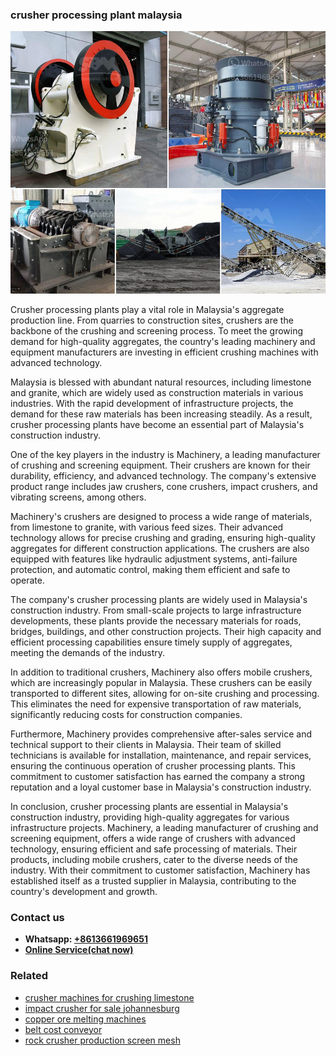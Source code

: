 <h3>crusher processing plant malaysia</h3><img src='1708497482.jpg' alt=''><p>Crusher processing plants play a vital role in Malaysia's aggregate production line. From quarries to construction sites, crushers are the backbone of the crushing and screening process. To meet the growing demand for high-quality aggregates, the country's leading machinery and equipment manufacturers are investing in efficient crushing machines with advanced technology.</p><p>Malaysia is blessed with abundant natural resources, including limestone and granite, which are widely used as construction materials in various industries. With the rapid development of infrastructure projects, the demand for these raw materials has been increasing steadily. As a result, crusher processing plants have become an essential part of Malaysia's construction industry.</p><p>One of the key players in the industry is Machinery, a leading manufacturer of crushing and screening equipment. Their crushers are known for their durability, efficiency, and advanced technology. The company's extensive product range includes jaw crushers, cone crushers, impact crushers, and vibrating screens, among others.</p><p>Machinery's crushers are designed to process a wide range of materials, from limestone to granite, with various feed sizes. Their advanced technology allows for precise crushing and grading, ensuring high-quality aggregates for different construction applications. The crushers are also equipped with features like hydraulic adjustment systems, anti-failure protection, and automatic control, making them efficient and safe to operate.</p><p>The company's crusher processing plants are widely used in Malaysia's construction industry. From small-scale projects to large infrastructure developments, these plants provide the necessary materials for roads, bridges, buildings, and other construction projects. Their high capacity and efficient processing capabilities ensure timely supply of aggregates, meeting the demands of the industry.</p><p>In addition to traditional crushers, Machinery also offers mobile crushers, which are increasingly popular in Malaysia. These crushers can be easily transported to different sites, allowing for on-site crushing and processing. This eliminates the need for expensive transportation of raw materials, significantly reducing costs for construction companies.</p><p>Furthermore, Machinery provides comprehensive after-sales service and technical support to their clients in Malaysia. Their team of skilled technicians is available for installation, maintenance, and repair services, ensuring the continuous operation of crusher processing plants. This commitment to customer satisfaction has earned the company a strong reputation and a loyal customer base in Malaysia's construction industry.</p><p>In conclusion, crusher processing plants are essential in Malaysia's construction industry, providing high-quality aggregates for various infrastructure projects. Machinery, a leading manufacturer of crushing and screening equipment, offers a wide range of crushers with advanced technology, ensuring efficient and safe processing of materials. Their products, including mobile crushers, cater to the diverse needs of the industry. With their commitment to customer satisfaction, Machinery has established itself as a trusted supplier in Malaysia, contributing to the country's development and growth.</p><h3>Contact us</h3><ul><li><strong>Whatsapp:&nbsp;<a href="https://wa.me/8613661969651">+8613661969651</a></strong></li><li><a href="https://swt.shibang-china.com/?git&amp;zhl&amp;crusher processing plant malaysia"><strong>Online Service(chat now)</strong></a></li></ul><h3>Related</h3><ul><li><a href='crusher machines for crushing limestone.md'>crusher machines for crushing limestone</a></li><li><a href='impact crusher for sale johannesburg.md'>impact crusher for sale johannesburg</a></li><li><a href='copper ore melting machines.md'>copper ore melting machines</a></li><li><a href='belt cost conveyor.md'>belt cost conveyor</a></li><li><a href='rock crusher production screen mesh.md'>rock crusher production screen mesh</a></li></ul>